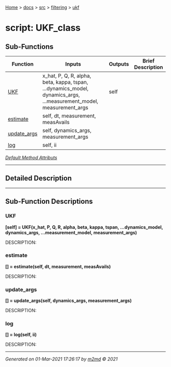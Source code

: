 [Home](../../../index.md) > [docs](../../../docs_index.md) > [src](../../src_index.md) > [filtering](../filtering_index.md) > [ukf](ukf_index.md)  


# script: UKF_class



## Sub-Functions

| Function | Inputs | Outputs | Brief Description |
| -------- | ------ | ------- | ----------------- |
| [UKF](#ukf) | x_hat, P, Q, R, alpha, beta, kappa, tspan, ...dynamics_model, dynamics_args, ...measurement_model, measurement_args | self |  |
| [estimate](#estimate) | self,  dt,  measurement,  measAvails |  |  |
| [update_args](#update_args) | self, dynamics_args, measurement_args |  |  |
| [log](#log) | self, ii |  |  |


[*Default Method Attributs*](https://www.mathworks.com/help/matlab/matlab_oop/method-attributes.html)

 ***

## Detailed Description



 ***

## Sub-Function Descriptions

### UKF

**[self] = UKF(x_hat, P, Q, R, alpha, beta, kappa, tspan, ...dynamics_model, dynamics_args, ...measurement_model, measurement_args)**

DESCRIPTION: 
### estimate

**[] = estimate(self,  dt,  measurement,  measAvails)**

DESCRIPTION: 
### update_args

**[] = update_args(self, dynamics_args, measurement_args)**

DESCRIPTION: 
### log

**[] = log(self, ii)**

DESCRIPTION: 

***

*Generated on 01-Mar-2021 17:26:17 by [m2md](https://github.com/crgnam-research/m2md) © 2021*